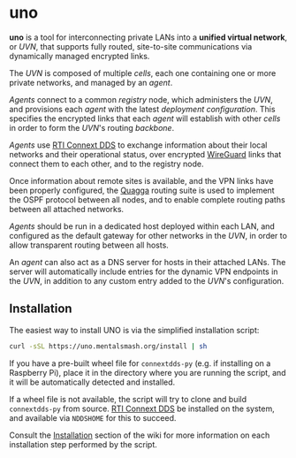 # uno

**uno** is a tool for interconnecting private LANs into a
**unified virtual network**, or *UVN*, that supports fully routed,
site-to-site communications via dynamically managed encrypted links.

The *UVN* is composed of multiple *cells*, each one containing one or
more private networks, and managed by an *agent*.

*Agents* connect to a common *registry* node, which administers the *UVN*,
and provisions each *agent* with the latest *deployment configuration*. This
specifies the encrypted links that each *agent* will establish with other *cells*
in order to form the *UVN*'s routing *backbone*.

*Agents* use [RTI Connext DDS](https://www.rti.com/products/connext-dds-professional)
to exchange information about their local networks and their operational status,
over encrypted [WireGuard](https://www.wireguard.com/) links that connect them 
to each other, and to the registry node.

Once information about remote sites is available, and the VPN links have been
properly configured, the [Quagga](https://www.nongnu.org/quagga/) routing suite
is used to implement the OSPF protocol between all nodes, and to enable complete
routing paths between all attached networks.

*Agents* should be run in a dedicated host deployed within each LAN, and
configured as the default gateway for other networks in the *UVN*, in order to
allow transparent routing between all hosts.

An *agent* can also act as a DNS server for hosts in their attached LANs. The
server will automatically include entries for the dynamic VPN endpoints in
the *UVN*, in addition to any custom entry added to the *UVN*'s
configuration.

## Installation

The easiest way to install UNO is via the simplified installation script:

```sh
curl -sSL https://uno.mentalsmash.org/install | sh
```

If you have a pre-built wheel file for `connextdds-py` (e.g. if installing on
a Raspberry Pi), place it in the directory where you are running the
script, and it will be automatically detected and installed.

If a wheel file is not available, the script will try to clone and 
build `connextdds-py` from source. [RTI Connext DDS](https://github.com/mentalsmash/uno/wiki/Installation#rti-connext-dds)
be installed on the system, and available via `NDDSHOME` for this to succeed.

Consult the [Installation](https://github.com/mentalsmash/uno/wiki/Installation)
section of the wiki for more information on each installation step performed
by the script.
